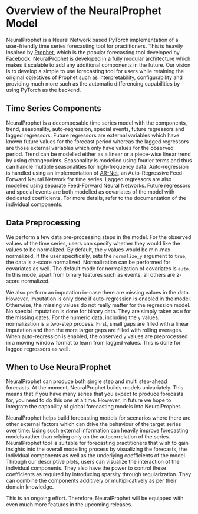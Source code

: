 # Overview of the NeuralProphet Model

NeuralProphet is a Neural Network based PyTorch implementation of a user-friendly time series forecasting tool for practitioners.
This is heavily inspired by [Prophet](https://facebook.github.io/prophet/), which is the popular forecasting tool developed by Facebook. 
NeuralProphet is developed in a fully modular architecture which makes it scalable to add any additional components
in the future. Our vision is to develop a simple to use forecasting tool for users while retaining the original objectives of
Prophet such as interpretability, configurability and providing much more such as the automatic differencing capabilities by using PyTorch as
the backend.       

## Time Series Components
NeuralProphet is a decomposable time series model with the components, trend, seasonality, auto-regression, special events,
future regressors and lagged regressors. Future regressors are external variables which have known future values for the forecast
period whereas the lagged regressors are those external variables which only have values for the observed period. Trend can be 
modelled either as a linear or a piece-wise linear trend by using changepoints. Seasonality
is modelled using fourier terms and thus can handle multiple seasonalities for high-frequency data. Auto-regression is handled using an
implementation of [AR-Net](https://github.com/ourownstory/AR-Net), an Auto-Regressive Feed-Forward Neural Network for time series. 
Lagged regressors are also modelled using separate Feed-Forward Neural Networks. Future regressors and special
events are both modelled as covariates of the model with dedicated coefficients. For more details, refer 
to the documentation of the individual components. 

## Data Preprocessing

We perform a few data pre-processing steps in the model. For the observed values of the time series, users can specify whether
they would like the values to be normalized. By default, the `y` values would be min-max normalized. If the user specifically, sets the
`normalize_y` argument to `true`, the data is z-score normalized. Normalization can be performed for covariates as well.
The default mode for normalization of covariates is `auto`. In this mode, apart from binary features such as events, all others are
z-score normalized. 

We also perform an imputation in-case there are missing values in the data. However, imputation is only done
if auto-regression is enabled in the model. Otherwise, the missing values do not really matter for the regression model. No
special imputation is done for binary data. They are simply taken as `0` for the missing dates. For the numeric data,
including the `y` values, normalization is a two-step process. First, small gaps are filled with a linear imputation
 and then the more larger gaps are filled with rolling averages. When auto-regression is enabled, the observed `y` values are
 preprocessed in a moving window format to learn from lagged values. This is done for lagged regressors as well.

## When to Use NeuralProphet

NeuralProphet can produce both single step and multi step-ahead forecasts. At the moment, NeuralProphet builds
 models univariately. This means that if you have many series that you expect to produce forecasts for, you need to do
 this one at a time. However, in future we hope to integrate the capability of global forecasting models into NeuralProphet.
 
NeuralProphet helps build forecasting models for scenarios where there are other external factors which can drive the behaviour
of the target series over time. Using such external information can heavily improve forecasting models
rather than relying only on the autocorrelation of the series. NeuralProphet tool is suitable for forecasting practitioners that wish to gain insights into the overall modelling process
by visualizing the forecasts, the individual components as well as the underlying coefficients of the model. Through our descriptive
plots, users can visualize the interaction of the individual components. They also have the power to control these coefficients as required by introducing sparsity through regularization. They can
combine the components additively or multiplicatively as per their domain knowledge. 

This is an ongoing effort. Therefore, NeuralProphet will be equipped with even much more features in the upcoming
releases.